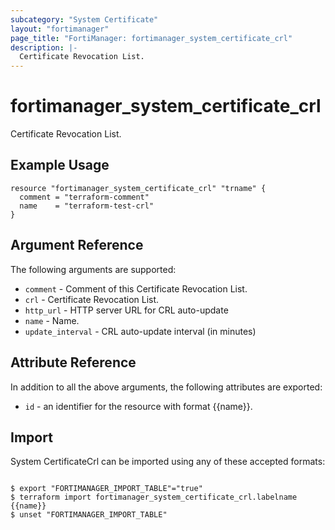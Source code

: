 ```yaml
---
subcategory: "System Certificate"
layout: "fortimanager"
page_title: "FortiManager: fortimanager_system_certificate_crl"
description: |-
  Certificate Revocation List.
---
```


# fortimanager_system_certificate_crl
Certificate Revocation List.

## Example Usage

```hcl
resource "fortimanager_system_certificate_crl" "trname" {
  comment = "terraform-comment"
  name    = "terraform-test-crl"
}
```

## Argument Reference


The following arguments are supported:


* `comment` - Comment of this Certificate Revocation List.
* `crl` - Certificate Revocation List.
* `http_url` - HTTP server URL for CRL auto-update
* `name` - Name.
* `update_interval` - CRL auto-update interval (in minutes)


## Attribute Reference

In addition to all the above arguments, the following attributes are exported:
* `id` - an identifier for the resource with format {{name}}.

## Import

System CertificateCrl can be imported using any of these accepted formats:
```

$ export "FORTIMANAGER_IMPORT_TABLE"="true"
$ terraform import fortimanager_system_certificate_crl.labelname {{name}}
$ unset "FORTIMANAGER_IMPORT_TABLE"
```

